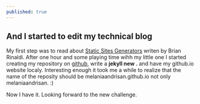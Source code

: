 ```yaml
---
published: true
---
```



## And I started to edit my technical blog

My first step was to read about [Static Sites Generators](http://www.oreilly.com/web-platform/free/static-site-generators.csp) writen by  Brian Rinaldi. After one hour and some playing time wihh my little one I started creating my repository on [github](https://github.com/), write a **jekyll new .** and have my github.io website localy. Interesting enough it took me a while to realize that the name of the reposity should be melaniaandrisan.github.io not only melaniaandrisan. :)

Now I have it. Looking forward to the new challenge.
